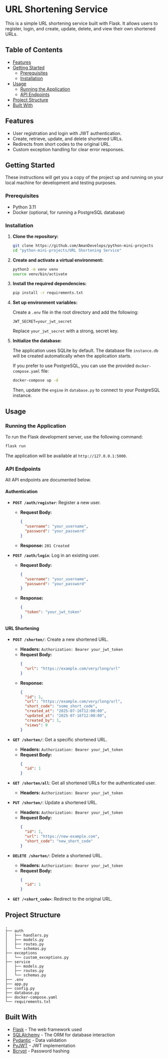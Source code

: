 # URL Shortening Service

This is a simple URL shortening service built with Flask. It allows users to register, login, and create, update, delete, and view their own shortened URLs.

## Table of Contents

- [Features](#features)
- [Getting Started](#getting-started)
  - [Prerequisites](#prerequisites)
  - [Installation](#installation)
- [Usage](#usage)
  - [Running the Application](#running-the-application)
  - [API Endpoints](#api-endpoints)
- [Project Structure](#project-structure)
- [Built With](#built-with)

## Features

- User registration and login with JWT authentication.
- Create, retrieve, update, and delete shortened URLs.
- Redirects from short codes to the original URL.
- Custom exception handling for clear error responses.

## Getting Started

These instructions will get you a copy of the project up and running on your local machine for development and testing purposes.

### Prerequisites

- Python 3.11
- Docker (optional, for running a PostgreSQL database)

### Installation

1.  **Clone the repository:**

    ```bash
    git clone https://github.com/AmanDevelops/python-mini-projects
    cd "python-mini-projects/URL Shortening Service"
    ```

2.  **Create and activate a virtual environment:**

    ```bash
    python3 -m venv venv
    source venv/bin/activate
    ```

3.  **Install the required dependencies:**

    ```bash
    pip install -r requirements.txt
    ```

4.  **Set up environment variables:**

    Create a `.env` file in the root directory and add the following:

    ```
    JWT_SECRET=your_jwt_secret
    ```

    Replace `your_jwt_secret` with a strong, secret key.

5.  **Initialize the database:**

    The application uses SQLite by default. The database file `instance.db` will be created automatically when the application starts.

    If you prefer to use PostgreSQL, you can use the provided `docker-compose.yaml` file:

    ```bash
    docker-compose up -d
    ```

    Then, update the `engine` in `database.py` to connect to your PostgreSQL instance.

## Usage

### Running the Application

To run the Flask development server, use the following command:

```bash
flask run
```

The application will be available at `http://127.0.0.1:5000`.

### API Endpoints

All API endpoints are documented below.

#### Authentication

- **`POST /auth/register`**: Register a new user.

  - **Request Body:**
    ```json
    {
      "username": "your_username",
      "password": "your_password"
    }
    ```
  - **Response:** `201 Created`

- **`POST /auth/login`**: Log in an existing user.
  - **Request Body:**
    ```json
    {
      "username": "your_username",
      "password": "your_password"
    }
    ```
  - **Response:**
    ```json
    {
      "token": "your_jwt_token"
    }
    ```

#### URL Shortening

- **`POST /shorten/`**: Create a new shortened URL.

  - **Headers:** `Authorization: Bearer your_jwt_token`
  - **Request Body:**
    ```json
    {
      "url": "https://example.com/very/long/url"
    }
    ```
  - **Response:**
    ```json
    {
      "id": 1,
      "url": "https://example.com/very/long/url",
      "short_code": "some_short_code",
      "created_at": "2025-07-16T12:00:00",
      "updated_at": "2025-07-16T12:00:00",
      "created_by": 1,
      "views": 0
    }
    ```

- **`GET /shorten/`**: Get a specific shortened URL.

  - **Headers:** `Authorization: Bearer your_jwt_token`
  - **Request Body:**
    ```json
    {
      "id": 1
    }
    ```

- **`GET /shorten/all`**: Get all shortened URLs for the authenticated user.

  - **Headers:** `Authorization: Bearer your_jwt_token`

- **`PUT /shorten/`**: Update a shortened URL.

  - **Headers:** `Authorization: Bearer your_jwt_token`
  - **Request Body:**
    ```json
    {
      "id": 1,
      "url": "https://new-example.com",
      "short_code": "new_short_code"
    }
    ```

- **`DELETE /shorten/`**: Delete a shortened URL.

  - **Headers:** `Authorization: Bearer your_jwt_token`
  - **Request Body:**
    ```json
    {
      "id": 1
    }
    ```

- **`GET /<short_code>`**: Redirect to the original URL.

## Project Structure

```
.
├── auth
│   ├── handlers.py
│   ├── models.py
│   ├── routes.py
│   └── schemas.py
├── exceptions
│   └── custom_exceptions.py
├── service
│   ├── models.py
│   ├── routes.py
│   └── schemas.py
├── .env
├── app.py
├── config.py
├── database.py
├── docker-compose.yaml
└── requirements.txt
```

## Built With

- [Flask](https://flask.palletsprojects.com/) - The web framework used
- [SQLAlchemy](https://www.sqlalchemy.org/) - The ORM for database interaction
- [Pydantic](https://pydantic-docs.helpmanual.io/) - Data validation
- [PyJWT](https://pyjwt.readthedocs.io/) - JWT implementation
- [Bcrypt](https://pypi.org/project/bcrypt/) - Password hashing

